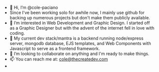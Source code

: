 - 👋 Hi, I’m @cole-paciano
- Since I've been working solo for awhile now, I mainly use github for backing up numerous projects but don't make them publicly available.
- 👀 I’m interested in Web Development and Graphic Design. I started off as a Graphic Designer but with the advent of the internet fell in love with coding.
- 🌱 My current dev stack/mantra is a backend running node/express server, mongodb database, EJS templates, and Web Components with Javascript to serve as a frontend framework. 
- 💞️ I’m looking to collaborate on anything and I'm ready to make things.
- 📫 You can reach me at: cole@thecreatedev.com
- 
<!---
cole-paciano/cole-paciano is a ✨ special ✨ repository because its `README.md` (this file) appears on your GitHub profile.
You can click the Preview link to take a look at your changes.
--->
